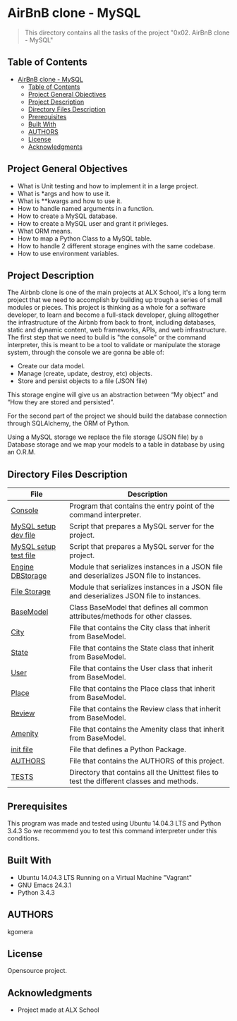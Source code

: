 # AirBnB clone - MySQL

> This directory contains all the tasks of the project "0x02. AirBnB clone - MySQL"

## Table of Contents

- [AirBnB clone - MySQL](#airbnb-clone---mysql)
  - [Table of Contents](#table-of-contents)
  - [Project General Objectives](#project-general-objectives)
  - [Project Description](#project-description)
  - [Directory Files Description](#directory-files-description)
  - [Prerequisites](#prerequisites)
  - [Built With](#built-with)
  - [AUTHORS](#authors)
  - [License](#license)
  - [Acknowledgments](#acknowledgments)

## Project General Objectives

- What is Unit testing and how to implement it in a large project.
- What is \*args and how to use it.
- What is \*\*kwargs and how to use it.
- How to handle named arguments in a function.
- How to create a MySQL database.
- How to create a MySQL user and grant it privileges.
- What ORM means.
- How to map a Python Class to a MySQL table.
- How to handle 2 different storage engines with the same codebase.
- How to use environment variables.

## Project Description

The Airbnb clone is one of the main projects at ALX School, it's a long term project that we need to accomplish by building up trough a series of small modules or pieces. This project is thinking as a whole for a software developer, to learn and become a full-stack developer, gluing alltogether the infrastructure of the Airbnb from back to front, including databases, static and dynamic content, web frameworks, APIs, and web infrastructure.
The first step that we need to build is "the console" or the command interpreter, this is meant to be a tool to validate or manipulate the storage system, through the console we are gonna be able of:

- Create our data model.
- Manage (create, update, destroy, etc) objects.
- Store and persist objects to a file (JSON file)

This storage engine will give us an abstraction between “My object” and “How they are stored and persisted”.

For the second part of the project we should build the database connection through SQLAlchemy, the ORM of Python.

Using a MySQL storage we replace the file storage (JSON file) by a Database storage and we map your models to a table in database by using an O.R.M.

## Directory Files Description

| **File**                                          | **Description**                                                                           |
| ------------------------------------------------- | ----------------------------------------------------------------------------------------- |
| [Console](./console.py)                           | Program that contains the entry point of the command interpreter.                         |
| [MySQL setup dev file](./setup_mysql_dev.sql)     | Script that prepares a MySQL server for the project.                                      |
| [MySQL setup test file](./setup_mysql_test.sql)   | Script that prepares a MySQL server for the project.                                      |
| [Engine DBStorage](./models/engine/db_storage.py) | Module that serializes instances in a JSON file and deserializes JSON file to instances.  |
| [File Storage](./models/engine/db_storage.py)     | Module that serializes instances in a JSON file and deserializes JSON file to instances.  |
| [BaseModel](./models/base_model.py)               | Class BaseModel that defines all common attributes/methods for other classes.             |
| [City](./models/city.py)                          | File that contains the City class that inherit from BaseModel.                            |
| [State](./models/state.py)                        | File that contains the State class that inherit from BaseModel.                           |
| [User](./models/user.py)                          | File that contains the User class that inherit from BaseModel.                            |
| [Place](./models/place.py)                        | File that contains the Place class that inherit from BaseModel.                           |
| [Review](./models/review.py)                      | File that contains the Review class that inherit from BaseModel.                          |
| [Amenity](./models/amenity.py)                    | File that contains the Amenity class that inherit from BaseModel.                         |
| [init file](./models/__init__.py)                 | File that defines a Python Package.                                                       |
| [AUTHORS](./AUTHORS)                              | File that contains the AUTHORS of this project.                                           |
| [TESTS](./tests)                                  | Directory that contains all the Unittest files to test the different classes and methods. |

## Prerequisites

This program was made and tested using Ubuntu 14.04.3 LTS and Python 3.4.3 So we recommend you to test this command interpreter under this conditions.

## Built With

- Ubuntu 14.04.3 LTS Running on a Virtual Machine "Vagrant"
- GNU Emacs 24.3.1
- Python 3.4.3

## AUTHORS

kgomera

## License

Opensource project.

## Acknowledgments

- Project made at ALX School
